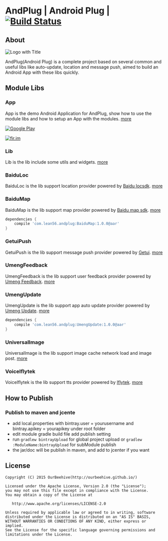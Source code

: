 # AndPlug | Android Plug | [![Build Status](https://travis-ci.org/ourbeehive/AndPlug.png?branch=master)](https://travis-ci.org/ourbeehive/AndPlug)

## About
![Logo with Title](http://ourbeehive.github.io/AndPlug/logo_with_name.png)

AndPlug(Android Plug) is a complete project based on several common and useful libs like auto-update, location and message push, aimed to build an Android App with these libs quickly.  

## Module Libs

### App
App is the demo Android Application for AndPlug, show how to use the module libs and how to setup an App with the modules. [more](https://github.com/ourbeehive/AndPlug/App/blob/master/README_CN.md)

[![Google Play](https://developer.android.com/images/brand/en_app_rgb_wo_60.png)](https://play.google.com/store/apps/details?id=)

[![fir.im](http://ourbeehive.github.io/AndPlug/qrcode.png)](http://fir.im/AndPlug)
 
### Lib
Lib is the lib include some utils and widgets. [more](https://github.com/ourbeehive/AndPlug/Lib/blob/master/README.md)

### BaiduLoc
BaiduLoc is the lib support location provider powered by [Baidu locsdk](http://developer.baidu.com/map/index.php?title=android-locsdk). [more](https://github.com/ourbeehive/AndPlug/BaiduLoc/blob/master/README.md)

### BaiduMap
BaiduMap is the lib support map provider powered by [Baidu map sdk](http://developer.baidu.com/map/index.php?title=androidsdk). [more](https://github.com/ourbeehive/AndPlug/BaiduMap/blob/master/README.md)

```gradle
dependencies {
    compile 'com.lean56.andplug:BaiduMap:1.0.0@aar'
}
```


### GetuiPush
GetuiPush is the lib support message push provider powered by [Getui](http://www.getui.com/). [more](https://github.com/ourbeehive/AndPlug/Getui/blob/master/README.md)

### UmengFeedback
UmengFeedback is the lib support user feedback provider powered by [Umeng Feedback](http://www.umeng.com/component_feedback). [more](https://github.com/ourbeehive/AndPlug/UmengFeedback/blob/master/README.md)

### UmengUpdate
UmengUpdate is the lib support app auto update provider powered by [Umeng Update](http://www.umeng.com/component_update). [more](https://github.com/ourbeehive/AndPlug/UmengUpdate/blob/master/README.md)

```gradle
dependencies {
    compile 'com.lean56.andplug:UmengUpdate:1.0.0@aar'
}
```

### UniversalImage
UniversalImage is the lib support image cache network load and image post. [more](https://github.com/ourbeehive/AndPlug/UniversalImage/blob/master/README.md)

### VoiceIflytek
VoiceIflytek is the lib support tts provider powered by [Iflytek](http://www.xfyun.cn/). [more](https://github.com/ourbeehive/AndPlug/VoiceIflytek/blob/master/README.md)

## How to Publish

### Publish to maven and jcente
*  add local.properties with bintray.user = yourusername and bintray.apikey = yourapikey under root folder
*  edit module gradle build file add publish setting 
*  run `gradlew bintrayUpload` for global project upload or `gradlew :ModuleName:bintrayUpload` for subModule publish
*  the jar/doc will be publish in maven, and add to jcenter if you want

## License

    Copyright (C) 2015 OurBeehive(http://ourbeehive.github.io/)

    Licensed under the Apache License, Version 2.0 (the "License");
    you may not use this file except in compliance with the License.
    You may obtain a copy of the License at

       http://www.apache.org/licenses/LICENSE-2.0

    Unless required by applicable law or agreed to in writing, software
    distributed under the License is distributed on an "AS IS" BASIS,
    WITHOUT WARRANTIES OR CONDITIONS OF ANY KIND, either express or implied.
    See the License for the specific language governing permissions and
    limitations under the License.


